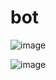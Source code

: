 # bot
![image](https://github.com/user-attachments/assets/857fc901-a0c4-4d8b-92d2-8e94026e1b56)

![image](https://github.com/user-attachments/assets/37c0d1ad-f38d-4247-b6c4-d46d7873dc15)
